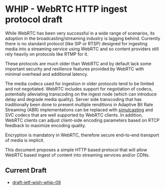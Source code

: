 # WHIP - WebRTC HTTP ingest protocol draft

While WebRTC has been very successful in a wide range of scenarios, its adoption in the broadcasting/streaming industry is lagging behind.
Currently there is no standard protocol (like SIP or RTSP) designed for ingesting media into a streaming service using WebRTC and so content providers still rely heavily on protocols like RTMP for it.

These protocols are much older than WebRTC and by default lack some important security and resilience features provided by WebRTC with minimal overhead and additional latency.

The media codecs used for ingestion in older protocols tend to be limited and not negotiated. WebRTC includes support for negotiation of codecs, potentially alleviating transcoding on the ingest node (which can introduce delay and degrade media quality). Server side transcoding that has traditionally been done to present multiple renditions in Adaptive Bit Rate Streaming (ABR) implementations can be replaced with [simulcasting](https://webrtcglossary.com/simulcast/) and SVC codecs that are well supported by WebRTC clients. In addition, WebRTC clients can adjust client-side encoding parameters based on RTCP feedback to maximize encoding quality.

Encryption is mandatory in WebRTC, therefore secure end-to-end transport of media is implicit.

This document proposes a simple HTTP based protocol that will allow WebRTC based ingest of content into streaming services and/or CDNs.

## Current Draft
- [draft-ietf-wish-whip-09](https://datatracker.ietf.org/doc/html/draft-ietf-wish-whip-09)
